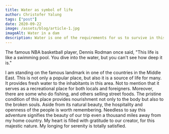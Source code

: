 ```yaml
---
title: Water as symbol of life
author: Christofer Yalung
tags: ["post"]
date: 2020-09-22
image: /assets/blog/article-1.jpg
imageAlt: Water in a dam
description: Water is one of the requirements for us to survive in this world. No one can last long without it. It is not only necessary for health reasons but also for personal hygiene. Just imagine a day without taking bath on a sunny and sweaty day. 
---
```



The famous NBA basketball player, Dennis Rodman once said, "This life is like a swimming pool. You dive into the water, but you can't see how deep it is." 

I am standing on the famous landmark in one of the countries in the Middle East. This is not only a popular place, but also it is a source of life for many. It provides fresh water to the inhabitants in this area. Not to mention that it serves as a recreational place for both locals and foreigners. Moreover, there are some who do fishing, and others selling street foods. The pristine condition of this place provides nourishment not only to the body but also to the broken souls. Aside from its natural beauty, the hospitality and openness of the people is worth remembering. Needless to say this adventure signifies the beauty of our trip even a thousand miles away from my home country. My heart is filled with gratitude to our creator, for this majestic nature. My longing for serenity is totally satisfied. 
